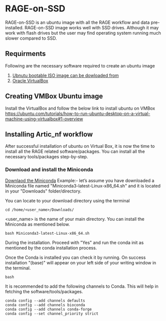 # RAGE-on-SSD
RAGE-on-SSD is an ubuntu image with all the RAGE workflow and data pre-installed. RAGE-on-SSD image works well with SSD drives. Although it may work with flash drives but the user may find operating system running much slower compared to SSD.

## Requirments
Following are the necessary software required to create an ubuntu image
1. [Ubnutu bootable ISO image can be dowloaded from](/https://ubuntu.com/download/desktop)
2. [Oracle VirtualBox](https://www.virtualbox.org)

## Creating VMBox Ubuntu image
Install the VirtualBox and follow the below link to install ubuntu on VMBox
https://ubuntu.com/tutorials/how-to-run-ubuntu-desktop-on-a-virtual-machine-using-virtualbox#1-overview

## Installing Artic_nf workflow
After successful installation of ubuntu on Virtual Box, it is now the time to install all the RAGE related software/packages.
You can install all the necessary tools/packages step-by-step.

### Download and install the Miniconda
[Downlaod the Miniconda](https://docs.anaconda.com/free/miniconda/index.html)
Example:- let’s assume you have downloaded a Miniconda file named "Miniconda3-latest-Linux-x86_64.sh" and it is located in your "Downloads" folder/directory.

You can locate to your download directory using the terminal
```shell
cd /home/<user_name>/Downloads/
```
<user_name> is the name of your main directory. You can install the Miniconda as mentioned below.

```shell
bash Miniconda3-latest-Linux-x86_64.sh
```
During the installation. Proceed with "Yes" and run the conda init as mentioned by the conda installation process. 

Once the Conda is installed you can check it by running. On success installation "(base)" will appear on your left side of your writing window in the terminal. 
```shell
bash
```

It is recommended to add the following channels to Conda. This will help in fetching the software/tools/packages. 
```shell
conda config --add channels defaults
conda config --add channels bioconda
conda config --add channels conda-forge
conda config --set channel_priority strict
```

